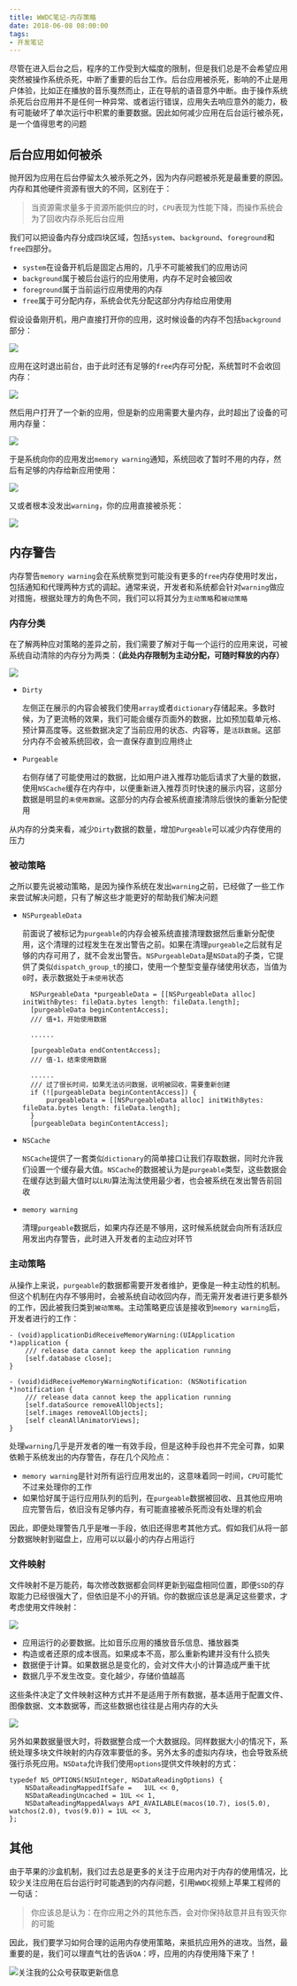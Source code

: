 ```yaml
---
title: WWDC笔记-内存策略
date: 2018-06-08 08:00:00
tags:
- 开发笔记
---
```


尽管在进入后台之后，程序的工作受到大幅度的限制，但是我们总是不会希望应用突然被操作系统杀死，中断了重要的后台工作。后台应用被杀死，影响的不止是用户体验，比如正在播放的音乐戛然而止，正在导航的语音意外中断。由于操作系统杀死后台应用并不是任何一种异常、或者运行错误，应用失去响应意外的能力，极有可能破坏了单次运行中积累的重要数据。因此如何减少应用在后台运行被杀死，是一个值得思考的问题

## 后台应用如何被杀
抛开因为应用在后台停留太久被杀死之外，因为内存问题被杀死是最重要的原因。内存和其他硬件资源有很大的不同，区别在于：

> 当资源需求量多于资源所能供应的时，`CPU`表现为性能下降，而操作系统会为了回收内存杀死后台应用

我们可以把设备内存分成四块区域，包括`system`、`background`、`foreground`和`free`四部分。

- `system`在设备开机后是固定占用的，几乎不可能被我们的应用访问
- `background`属于被后台运行的应用使用，内存不足时会被回收
- `foreground`属于当前运行应用使用的内存
- `free`属于可分配内存，系统会优先分配这部分内存给应用使用

假设设备刚开机，用户直接打开你的应用，这时候设备的内存不包括`background`部分：

![](https://user-gold-cdn.xitu.io/2018/6/8/163dff3e1d766148?w=1240&h=1031&f=jpeg&s=30359)

应用在这时退出前台，由于此时还有足够的`free`内存可分配，系统暂时不会收回内存：

![](https://user-gold-cdn.xitu.io/2018/6/8/163dff3e1d81afc2?w=1240&h=1018&f=jpeg&s=51837)

然后用户打开了一个新的应用，但是新的应用需要大量内存，此时超出了设备的可用内存量：

![](https://user-gold-cdn.xitu.io/2018/6/8/163dff3e1e69d910?w=1240&h=906&f=jpeg&s=44240)

于是系统向你的应用发出`memory warning`通知，系统回收了暂时不用的内存，然后有足够的内存给新应用使用：

![](https://user-gold-cdn.xitu.io/2018/6/8/163dff3e1f173758?w=1240&h=1015&f=jpeg&s=50643)

又或者根本没发出`warning`，你的应用直接被杀死：

![](https://user-gold-cdn.xitu.io/2018/6/8/163dff3e1f3f6a5c?w=1240&h=944&f=jpeg&s=47788)

## 内存警告
内存警告`memory warning`会在系统察觉到可能没有更多的`free`内存使用时发出，包括通知和代理两种方式的调起。通常来说，开发者和系统都会针对`warning`做应对措施，根据处理方的角色不同，我们可以将其分为`主动策略`和`被动策略`

### 内存分类
在了解两种应对策略的差异之前，我们需要了解对于每一个运行的应用来说，可被系统自动清除的内存分为两类：**（此处内存限制为主动分配，可随时释放的内存）**

![](https://user-gold-cdn.xitu.io/2018/6/8/163dff3e5ba0b5e8?w=1240&h=1201&f=jpeg&s=83327)

- `Dirty`

    左侧正在展示的内容会被我们使用`array`或者`dictionary`存储起来。多数时候，为了更流畅的效果，我们可能会缓存页面外的数据，比如预加载单元格、预计算高度等。这些数据决定了当前应用的状态、内容等，是`活跃数据`。这部分内存不会被系统回收，会一直保存直到应用终止

- `Purgeable`

    右侧存储了可能使用过的数据，比如用户进入推荐功能后请求了大量的数据，使用`NSCache`缓存在内存中，以便重新进入推荐页时快速的展示内容，这部分数据是明显的`未使用数据`。这部分的内存会被系统直接清除后很快的重新分配使用

从内存的分类来看，减少`Dirty`数据的数量，增加`Purgeable`可以减少内存使用的压力

### 被动策略
之所以要先说被动策略，是因为操作系统在发出`warning`之前，已经做了一些工作来尝试解决问题，只有了解这些才能更好的帮助我们解决问题

- `NSPurgeableData`

    前面说了被标记为`purgeable`的内存会被系统直接清理数据然后重新分配使用，这个清理的过程发生在发出警告之前。如果在清理`purgeable`之后就有足够的内存可用了，就不会发出警告。`NSPurgeableData`是`NSData`的子类，它提供了类似`dispatch_group_t`的接口，使用一个整型变量存储使用状态，当值为`0`时，表示数据处于`未使用`状态

        NSPurgeableData *purgeableData = [[NSPurgeableData alloc] initWithBytes: fileData.bytes length: fileData.length];
        [purgeableData beginContentAccess];
        /// 值+1，开始使用数据
        
        ......
        
        [purgeableData endContentAccess];
        /// 值-1，结束使用数据
        
        ......
        /// 过了很长时间，如果无法访问数据，说明被回收，需要重新创建
        if (![purgeableData beginContentAccess]) {
            purgeableData = [[NSPurgeableData alloc] initWithBytes: fileData.bytes length: fileData.length];
        }
        [purgeableData beginContentAccess];

- `NSCache`

    `NSCache`提供了一套类似`dictionary`的简单接口让我们存取数据，同时允许我们设置一个缓存最大值。`NSCache`的数据被认为是`purgeable`类型，这些数据会在缓存达到最大值时以`LRU`算法淘汰使用最少者，也会被系统在发出警告前回收

- `memory warning`

    清理`purgeable`数据后，如果内存还是不够用，这时候系统就会向所有活跃应用发出内存警告，此时进入开发者的主动应对环节

### 主动策略
从操作上来说，`purgeable`的数据都需要开发者维护，更像是一种主动性的机制。但这个机制在内存不够用时，会被系统自动收回内存，而无需开发者进行更多额外的工作，因此被我归类到`被动策略`。主动策略更应该是接收到`memory warning`后，开发者进行的工作：

    - (void)applicationDidReceiveMemoryWarning:(UIApplication *)application {
        /// release data cannot keep the application running
        [self.database close];
    }
    
    - (void)didReceiveMemoryWarningNotification: (NSNotification *)notification {
        /// release data cannot keep the application running
        [self.dataSource removeAllObjects];
        [self.images removeAllObjects];
        [self cleanAllAnimatorViews];
    }

处理`warning`几乎是开发者的唯一有效手段，但是这种手段也并不完全可靠，如果依赖于系统发出的内存警告，存在几个风险点：

- `memory warning`是针对所有运行应用发出的，这意味着同一时间，`CPU`可能忙不过来处理你的工作
- 如果恰好属于运行应用队列的后列，在`purgeable`数据被回收、且其他应用响应完警告后，依旧没有足够内存，有可能直接被杀死而没有处理的机会

因此，即便处理警告几乎是唯一手段，依旧还得思考其他方式。假如我们从将一部分数据映射到磁盘上，应用可以以最小的内存占用运行

### 文件映射
文件映射不是万能药，每次修改数据都会同样更新到磁盘相同位置，即便`SSD`的存取能力已经很强大了，但依旧是不小的开销。你的数据应该总是满足这些要求，才考虑使用文件映射：

![](https://user-gold-cdn.xitu.io/2018/6/8/163dff3e60dd7333?w=1240&h=485&f=jpeg&s=16620)

- 应用运行的必要数据。比如音乐应用的播放音乐信息、播放器类
- 构造或者还原的成本很高。如果成本不高，那么重新构建并没有什么损失
- 数据便于计算。如果数据总是变化的，会对文件大小的计算造成严重干扰
- 数据几乎不发生改变。变化越少，存储价值越高

这些条件决定了文件映射这种方式并不是适用于所有数据，基本适用于配置文件、图像数据、文本数据等，而这些数据也往往是占用内存的大头

![](https://user-gold-cdn.xitu.io/2018/6/8/163dff3e764ec8b8?w=1240&h=691&f=jpeg&s=18478)

另外如果数据量很大时，将数据整合成一个大数据段。同样数据大小的情况下，系统处理多块文件映射的内存效率要低的多。另外太多的虚拟内存块，也会导致系统强行杀死应用。`NSData`允许我们使用`options`提供文件映射的方式：

    typedef NS_OPTIONS(NSUInteger, NSDataReadingOptions) {
        NSDataReadingMappedIfSafe =   1UL << 0,
        NSDataReadingUncached = 1UL << 1,
        NSDataReadingMappedAlways API_AVAILABLE(macos(10.7), ios(5.0), watchos(2.0), tvos(9.0)) = 1UL << 3,
    };

## 其他
由于苹果的沙盒机制，我们过去总是更多的关注于应用内对于内存的使用情况，比较少关注应用在后台运行时可能遇到的内存问题，引用`WWDC`视频上苹果工程师的一句话：

> 你应该总是认为：在你应用之外的其他东西，会对你保持敌意并且有毁灭你的可能

因此，我们要学习如何合理的运用内存使用策略，来抵抗应用外的进攻。当然，最重要的是，我们可以理直气壮的告诉`QA`：哼，应用的内存使用降下来了！

![关注我的公众号获取更新信息](https://github.com/sindriblog/sindriblog.github.io/blob/master/assets/images/wechat_code.jpg?raw=true)

